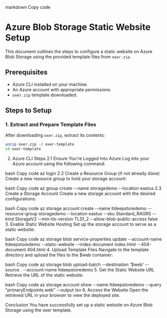 markdown
Copy code
# Azure Blob Storage Static Website Setup

This document outlines the steps to configure a static website on Azure Blob Storage using the provided template files from `oxer.zip`.

## Prerequisites

- Azure CLI installed on your machine.
- An Azure account with appropriate permissions.
- `oxer.zip` template downloaded.

## Steps to Setup

### 1. Extract and Prepare Template Files

After downloading `oxer.zip`, extract its contents:

```bash
unzip oxer.zip -d oxer-template
cd oxer-template
```
2. Azure CLI Steps
2.1 Ensure You're Logged Into Azure
Log into your Azure account using the following command:

bash
Copy code
az login
2.2 Create a Resource Group (if not already done)
Create a new resource group to hold your storage account:

bash
Copy code
az group create --name storagedemo --location eastus
2.3 Create a Storage Account
Create a new storage account with the desired configurations:

bash
Copy code
az storage account create --name ltdeepstoredemo --resource-group storagedemo --location eastus --sku Standard_RAGRS --kind StorageV2 --min-tls-version TLS1_2 --allow-blob-public-access false
3. Enable Static Website Hosting
Set up the storage account to serve as a static website:

bash
Copy code
az storage blob service-properties update --account-name ltdeepstoredemo --static-website --index-document index.html --404-document 404.html
4. Upload Template Files
Navigate to the template directory and upload the files to the $web container:

bash
Copy code
az storage blob upload-batch --destination '$web' --source . --account-name ltdeepstoredemo
5. Get the Static Website URL
Retrieve the URL of the static website:

bash
Copy code
az storage account show --name ltdeepstoredemo --query "primaryEndpoints.web" --output tsv
6. Access the Website
Open the retrieved URL in your browser to view the deployed site.

Conclusion
You have successfully set up a static website on Azure Blob Storage using the oxer template.
